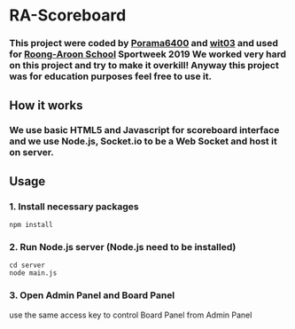 # RA-Scoreboard
### This project were coded by [Porama6400](https://github.com/Porama6400) and [wit03](https://github.com/wit03) and used for [Roong-Aroon School](www.roongaroon.ac.th) Sportweek 2019 We worked very hard on this project and try to make it overkill! Anyway this project was for education purposes feel free to use it.

## How it works
### We use basic HTML5 and Javascript for scoreboard interface and we use Node.js, Socket.io to be a Web Socket and host it on server.

## Usage
### 1. Install necessary packages
```
npm install
```
### 2. Run Node.js server (Node.js need to be installed)
```
cd server 
node main.js
```
### 3. Open Admin Panel and Board Panel
 use the same access key to control Board Panel from Admin Panel

 
